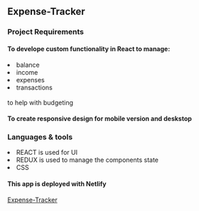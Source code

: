 
## Expense-Tracker

### Project Requirements 
#### To develope custom functionality in React to manage: <br>
<li> balance </li> <li> income </li> <li> expenses </li> <li> transactions </li>  <br>
to help with budgeting <br>

#### To create responsive design for mobile version and deskstop


### Languages & tools
<li>REACT is used for UI</li>
<li>REDUX is used to manage the components state</li>
<li>CSS</li>

#### This app is deployed with Netlify 
<a href="https://income-expenses.netlify.app/" >Expense-Tracker </a>


